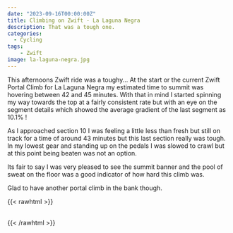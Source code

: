 ```yaml
---
date: "2023-09-16T00:00:00Z"
title: Climbing on Zwift - La Laguna Negra
description: That was a tough one.
categories:
  - Cycling
tags:
    - Zwift
image: la-laguna-negra.jpg
---
```

This afternoons Zwift ride was a toughy... At the start or the current Zwift Portal Climb for La Laguna Negra my estimated time to summit was hovering between 42 and 45 minutes. With that in mind I started spinning my way towards the top at a fairly consistent rate but with an eye on the segment details which showed the average gradient of the last segment as 10.1% !

As I approached section 10 I was feeling a little less than fresh but still on track for a time of around 43 minutes but this last section really was tough. In my lowest gear and standing up on the pedals I was slowed to crawl but at this point being beaten was not an option. 

Its fair to say I was very pleased to see the summit banner and the pool of sweat on the floor was a good indicator of how hard this climb was. 

Glad to have another portal climb in the bank though.

{{< rawhtml >}}    
    <!-- html codes here-->  
    <div class="strava-embed-placeholder" data-embed-type="activity" data-embed-id="9860886676"></div><script src="https://strava-embeds.com/embed.js"></script>
{{< /rawhtml >}}

